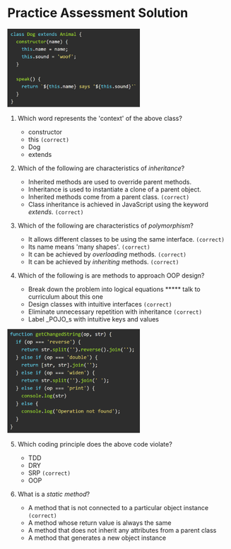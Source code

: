 # Practice Assessment Solution

<img src="./paImages/contextQuestion.png" alt="context question" width="300" />

1. Which word represents the 'context' of the above class?
    - constructor
    - this `(correct)`
    - Dog
    - extends

2. Which of the following are characteristics of *inheritance*?
    - Inherited methods are used to override parent methods.
    - Inheritance is used to instantiate a clone of a parent object.
    - Inherited methods come from a parent class.  `(correct)`
    - Class inheritance is achieved in JavaScript using the keyword *extends*.  `(correct)`

3. Which of the following are characteristics of *polymorphism*?
    - It allows different classes to be using the same interface. `(correct)`
    - Its name means 'many shapes'. `(correct)`
    - It can be achieved by *overloading* methods. `(correct)`
    - It can be achieved by *inheriting* methods. `(correct)`

4. Which of the following is are methods to approach OOP design?
    - Break down the problem into logical equations ***** talk to curriculum about this one
    - Design classes with intuitive interfaces  `(correct)`
    - Eliminate unnecessary repetition with inheritance  `(correct)`
    - Label _POJO_s with intuitive keys and values

<img src="./paImages/SRPExample.png" alt="SRP Example" width="300" />

5. Which coding principle does the above code violate?
    - TDD
    - DRY
    - SRP  `(correct)`
    - OOP

6. What is a *static method*?
    - A method that is not connected to a particular object instance  `(correct)`
    - A method whose return value is always the same
    - A method that does not inherit any attributes from a parent class
    - A method that generates a new object instance

